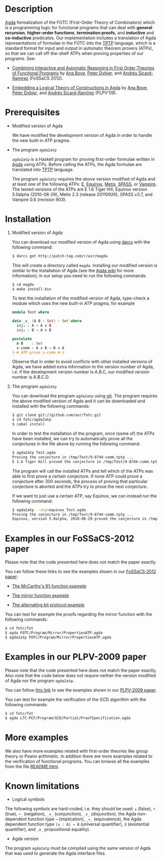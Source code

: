 # Description

[Agda](http://wiki.portal.chalmers.se/agda/pmwiki.php) formalization
of the FOTC (First-Order Theory of Combinators) which is a programming
logic for functional programs that can deal with **general
recursion**, **higher-order functions**, **termination proofs**, and
**inductive** and **co-inductive** predicates. Our implementation
includes a translation of Agda representations of formulae in the FOTC
into the [TPTP](http://www.cs.miami.edu/~tptp/) language, which is a
standard format for input and output in automatic theorem provers
(ATPs), so that we can call off-the-shelf ATPs when proving properties
of our programs. See:

* [Combining Interactive and Automatic Reasoning in First Order
  Theories of Functional
  Programs](http://www1.eafit.edu.co/asicard/publications-talks/proceedings_abstracts.html#Bove-Dybjer-SicardRamirez-2012)
  by [Ana Bove](http://www.cse.chalmers.se/~bove/), [Peter
  Dybjer](http://www.cse.chalmers.se/~peterd/), and [Andrés
  Sicard-Ramírez](http://www1.eafit.edu.co/asicard/) (FoSSaCS 2012).

* [Embedding a Logical Theory of Constructions in
  Agda](http://www1.eafit.edu.co/asicard/publications-talks/2009_abstracts.html#Bove-Dybjer-SicardRamirez-2009)
  by [Ana Bove](http://www.cse.chalmers.se/~bove/), [Peter
  Dybjer](http://www.cse.chalmers.se/~peterd/), and [Andrés
  Sicard-Ramírez](http://www1.eafit.edu.co/asicard/) (PLPV'09).

# Prerequisites

* Modified version of Agda

   We have modified the development version of Agda in order to handle
   the new built-in ATP pragma.

* The program `agda2atp`

  `agda2atp` is a Haskell program for proving first-order formulae
  written in [Agda](http://wiki.portal.chalmers.se/agda/pmwiki.php)
  using ATPs. Before calling the ATPs, the Agda formulae are
  translated into [TPTP](http://www.cs.miami.edu/~tptp/) language.

  The program `agda2atp` requires the above version modified of Agda
  and at least one of the following ATPs:
  [E](http://www4.informatik.tu-muenchen.de/~schulz/WORK/eprover.html),
  [Equinox](http://www.cse.chalmers.se/~koen/code/),
  [Metis](http://www.gilith.com/software/metis/),
  [SPASS](http://www.spass-prover.org/), or
  [Vampire](http://www.vprover.org/). The tested versions of the ATPs
  are E 1.6 Tiger Hill, Equinox version 5.0alpha (2010-06-29), Metis
  2.3 (release 20110926), SPASS v3.7, and Vampire 0.6 (revision 903).

# Installation

1. Modified version of Agda

   You can download our modified version of Agda using
   [darcs](http://darcs.net/) with the following command:

   ````bash
   $ darcs get http://patch-tag.com/r/asr/magda
   ````

   This will create a directory called `magda`. Installing our
   modified version is similar to the installation of Agda (see the
   [Agda wiki](http://wiki.portal.chalmers.se/agda/pmwiki.php) for
   more information); in our setup you need to run the following
   commands:

   ````bash
   $ cd magda
   $ make install-bin
   ````

   To test the installation of the modified version of Agda, type-check
   a module which uses the new built-in ATP pragma, for example

   ````Agda
   module Test where

   data _∨_ (A B : Set) : Set where
     inj₁ : A → A ∨ B
     inj₂ : B → A ∨ B

   postulate
     A B    : Set
     ∨-comm : A ∨ B → B ∨ A
   {-# ATP prove ∨-comm #-}
   ````

   Observe that in order to avoid conflicts with other installed
   versions of Agda, we have added extra information to the version
   number of Agda, i.e. if the development version number is A.B.C,
   our modified version number is A.B.C.D.

2. The program `agda2atp`

   You can download the program `agda2atp` using
   [git](http://git-scm.com/). The program requires the above modified
   version of Agda and it can be downloaded and installed with the
   following commands:

   ````bash
   $ git clone git://github.com/asr/fotc.git
   $ cd fotc/agda2atp
   $ cabal install
   ````

   In order to test the installation of the program, once (some of)
   the ATPs have been installed, we can try to automatically prove
   all the conjectures in the file above by running the following
   command:

   ````bash
   $ agda2atp Test.agda
   Proving the conjecture in /tmp/Test/9-8744-comm.tptp ...
   E 1.6 Tiger Hill proved the conjecture in /tmp/Test/9-8744-comm.tptp
   ````

   The program will call the installed ATPs and tell which of the ATPs
   was able to first prove a certain conjecture. If none ATP could
   prove a conjecture after 300 seconds, the process of proving that
   particular conjecture is aborted and the ATPs try to prove the next
   conjecture.

   If we want to just use a certain ATP, say Equinox, we can instead
   run the following command:

   ````bash
   $ agda2atp --atp=equinox Test.agda
   Proving the conjecture in /tmp/Test/9-8744-comm.tptp ...
   Equinox, version 5.0alpha, 2010-06-29 proved the conjecture in /tmp/Test/9-8744-comm.tptp
   ````

# Examples in our FoSSaCS-2012 paper

Please note that the code presented here does not match the paper
exactly.

You can follow these links to see the examples shown in our
[FoSSaCS-2012
paper](http://www1.eafit.edu.co/asicard/publications-talks/proceedings_abstracts.html#Bove-Dybjer-SicardRamirez-2012):

* [The McCarthy's 91-function
  example](http://www1.eafit.edu.co/asicard/code/thesis/fotc/fot/FOTC.Program.McCarthy91.PropertiesATP.html)

* [The mirror function
   example](http://www1.eafit.edu.co/asicard/code/thesis/fotc/fot/FOTC.Program.Mirror.PropertiesATP.html)

* [The alternating bit protocol
   example](http://www1.eafit.edu.co/asicard/code/thesis/fotc/fot/FOTC.Program.ABP.ProofSpecificationATP.html)

You can test for example the proofs regarding the mirror function with
the following commands:

````bash
$ cd fotc/fot
$ agda FOTC/Program/Mirror/PropertiesATP.agda
$ agda2atp FOTC/Program/Mirror/PropertiesATP.agda
````

# Examples in our PLPV-2009 paper

Please note that the code presented here does not match the paper
exactly. Also note that the code below does not require neither the
version modified of Agda nor the program `agda2atp`.

You can follow [this
link](http://www1.eafit.edu.co/asicard/code/thesis/fotc/fot/LTC-PCF.README.html)
to see the examples shown in our [PLPV-2009
paper](http://www1.eafit.edu.co/asicard/publications-talks/2009_abstracts.html#Bove-Dybjer-SicardRamirez-2009).

You can test for example the verification of the GCD algorithm with
the following commands:

````bash
$ cd fotc/fot
$ agda LTC-PCF/Program/GCD/Partial/ProofSpecification.agda
````

# More examples

We also have more examples related with first-order theories like
group theory or Peano arithmetic. In addition there are more examples
related to the verification of functional programs. You can browse all
the examples from the file
[README.html](http://www1.eafit.edu.co/asicard/code/thesis/fotc/fot/README.html).

# Known limitations

* Logical symbols

The following symbols are hard-coded, i.e. they should be used: `⊥`
(false), `⊤` (true), `¬_` (negation), `_∧_` (conjunction), `_∨_`
(disjunction), the Agda non-dependent function type `→` (implication),
`_↔_` (equivalence), the Agda dependent function type `(x : A) → B`
(universal quantifier), `∃` (existential quantifier), and `_≡_`
propositional equality).

* Agda version

The program `agda2atp` must be compiled using the same version of Agda that
was used to generate the Agda interface files.
